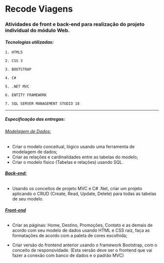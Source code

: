 # Recode Viagens

### Atividades de front e back-end para realização do projeto individual do módulo Web.

#### _Tecnologias utilizadas:_

`1. HTML5`

`2. CSS 3`

`3. BOOTSTRAP`

`4. C#`

`5. .NET MVC`

`6. ENTITY FRAMEWORK`

`7. SQL SERVER MANAGEMENT STUDIO 18`

---

##### Especificação das entregas:



###### <u>*Modelagem de Dados:*</u>

- Criar o modelo conceitual, lógico usando uma ferramenta de modelagem de dados; 
- Criar as relações e cardinalidades entre as tabelas do modelo; 
- Criar o modelo físico (Tabelas e relações) usando SQL. 

 

###### <u>***Back-end:***</u>

- Usando os conceitos de projeto MVC e C# .Net, criar um projeto aplicando o CRUD (Create, Read, Update, Delete) para todas as tabelas de seu modelo. 



 ###### <u>***Front-end***</u>

* Criar as páginas: Home, Destino, Promoções, Contato e as demais de acordo com seu modelo de dados usando HTML e CSS raiz, faça as formatações de acordo com a paleta de cores escolhida; 

* Criar versão do frontend anterior usando o framework Bootstrap, com o conceito de responsividade. (Esta versão deve ser o frontend que vai fazer a conexão com banco de dados e o padrão MVC)
